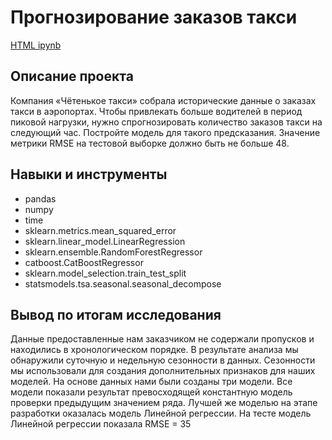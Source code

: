 # Прогнозирование заказов такси
[HTML ipynb](https://github.com/viktor-kuzmin-28/practicum_yandex/blob/main/Прогнозирование%20заказов%20такси/Прогнозирование%20заказов%20такси.ipynb)

## Описание проекта

Компания «Чётенькое такси» собрала исторические данные о заказах такси в аэропортах. Чтобы привлекать больше водителей в период пиковой нагрузки, нужно спрогнозировать количество заказов такси на следующий час. Постройте модель для такого предсказания.
Значение метрики RMSE на тестовой выборке должно быть не больше 48.

## Навыки и инструменты

- pandas
- numpy
- time
- sklearn.metrics.mean_squared_error
- sklearn.linear_model.LinearRegression
- sklearn.ensemble.RandomForestRegressor
- catboost.CatBoostRegressor
- sklearn.model_selection.train_test_split
- statsmodels.tsa.seasonal.seasonal_decompose

## Вывод по итогам исследования
Данные предоставленные нам заказчиком не содержали пропусков и находились в хронологическом порядке. В результате анализа мы обнаружили суточную и недельную сезонности в данных. Сезонности мы использовали для создания дополнительных признаков для наших моделей.
На основе данных нами были созданы три модели. Все модели показали результат превосходящей константную модель проверки предыдущим значением ряда.
Лучшей же моделью на этапе разработки оказалась модель Линейной регрессии. На тесте модель Линейной регрессии показала RMSE = 35
